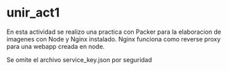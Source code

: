 # unir_act1

En esta actividad se realizo una practica con Packer para la elaboracion de imagenes con Node y Nginx instalado. Nginx funciona como reverse proxy para una webapp creada en node.

Se omite el archivo service_key.json por seguridad
